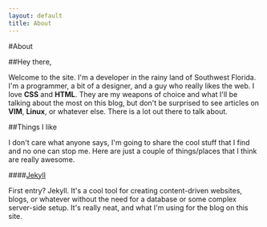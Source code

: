 ```yaml
---
layout: default
title: About
---
```


#About

##Hey there,

Welcome to the site. I'm a developer in the rainy land of Southwest Florida. 
I'm a programmer, a bit of a designer, and a guy who really likes the web.
I love **CSS** and **HTML**. They are my weapons of choice and what I'll be 
talking about the most on this blog, but don't be surprised to see articles 
on **VIM**, **Linux**, or whatever else. There is a lot out there to talk 
about.


##Things I like

I don't care what anyone says, I'm going to share the cool stuff that I find
and no one can stop me. Here are just a couple of things/places that I think 
are really awesome.


####[Jekyll](http://jekyllrb.com)

First entry? Jekyll. It's a cool tool for creating content-driven websites, 
blogs, or whatever without the need for a database or some complex server-side 
setup. It's really neat, and what I'm using for the blog on this site.

